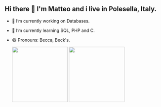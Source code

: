 ## Hi there 👋 I'm Matteo and i live in Polesella, Italy.

- 🔭 I’m currently working on Databases.
- 🌱 I’m currently learning SQL, PHP and C.
- 😄 Pronouns: Becca, Beck's.

  <img height=180 src="https://github-readme-stats.vercel.app/api?username=MatteoBeccari05&theme=merko"> <img height=180 src="https://github-readme-stats.vercel.app/api/top-langs?username=MatteoBeccari05&layout=compact&langs_count=8&card_width=320&theme=merko"> 

